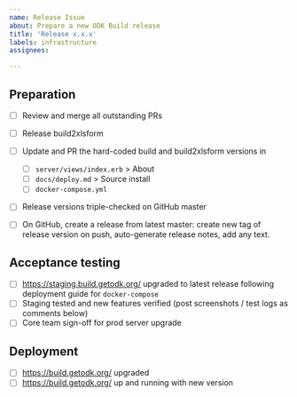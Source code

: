```yaml
---
name: Release Issue
about: Prepare a new ODK Build release
title: 'Release x.x.x'
labels: infrastructure
assignees: 

---
```

<!-- Update the x.x.x to the intended version. Update the issue title. -->

## Preparation
- [ ] Review and merge all outstanding PRs
- [ ] Release build2xlsform
- [ ] Update and PR the hard-coded build and build2xlsform versions in 
  - [ ] `server/views/index.erb` > About
  - [ ] `docs/deploy.md` > Source install
  - [ ] `docker-compose.yml`
- [ ] Release versions triple-checked on GitHub master  
- [ ] On GitHub, create a release from latest master: create new tag of release version on push, auto-generate release notes, add any text.


## Acceptance testing
- [ ] <https://staging.build.getodk.org/> upgraded to latest release following deployment guide for `docker-compose`
- [ ] Staging tested and new features verified (post screenshots / test logs as comments below)
- [ ] Core team sign-off for prod server upgrade

## Deployment
- [ ] <https://build.getodk.org/> upgraded
- [ ] <https://build.getodk.org/> up and running with new version
